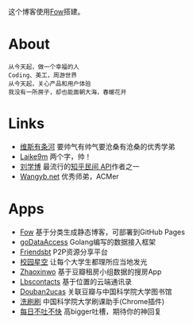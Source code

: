 <div class="article-abstract">
    <p>
    这个博客使用<a href="https://github.com/zhangxiaoyang/fow" target="_blank">Fow</a>搭建。
    </p>
</div>

About
=====

```
从今天起，做一个幸福的人
Coding、美工，周游世界
从今天起，关心产品和用户体验
我没有一所房子，却也能面朝大海，春暖花开
```

Links
=====

- [维斯有条河](http://vince67.github.io/)
要帅气有帅气要沧桑有沧桑的优秀学弟
- [Laike9m](http://laike9m.com/)
两个字，帅！
- [刘学博](http://lufo.me)
最流行的[知乎民间 API](https://github.com/egrcc/zhihu-python)作者之一
- [Wangyb.net](http://wangyb.net/)
优秀师弟，ACMer

Apps
====

- [Fow](https://github.com/zhangxiaoyang/fow)
基于分类生成静态博客，可部署到GitHub Pages
- [goDataAccess](https://github.com/zhangxiaoyang/goDataAccess)
Golang编写的数据接入框架
- [Friendsbt](http://friendsbt.com/)
P2P资源分享平台
- [校园星空](http://www.校园星空.com/)
让每个大学生都理所应当地发光
- [Zhaoxinwo](http://zhaoxinwo.com/)
基于豆瓣租房小组数据的搜房App
- [Lbscontacts](http://lbscontacts.sinaapp.com/)
基于位置的云端通讯录
- [Douban2ucas](http://douban2ucas.sinaapp.com/)
关联豆瓣与中国科学院大学图书馆
- [洗刷刷](https://chrome.google.com/webstore/detail/%E6%B4%97%E5%88%B7%E5%88%B7/fagehamoecjopoonolnaahffmafnadao)
中国科学院大学刷课助手(Chrome插件)
- [每日不吐不快](http://app.mi.com/detail/85052?ref=search)
高bigger吐槽，期待你的神回复

<div class="ds-thread"></div>
